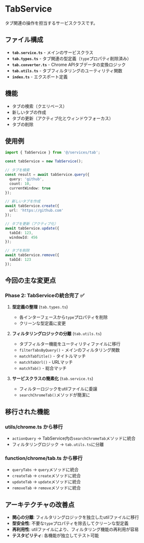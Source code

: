 # TabService

タブ関連の操作を担当するサービスクラスです。

## ファイル構成

- **`tab.service.ts`** - メインのサービスクラス
- **`tab.types.ts`** - タブ関連の型定義（`type`プロパティ削除済み）
- **`tab.converter.ts`** - Chrome APIタブデータの変換ロジック
- **`tab.utils.ts`** - タブフィルタリングのユーティリティ関数
- **`index.ts`** - エクスポート定義

## 機能

- タブの検索（クエリベース）
- 新しいタブの作成
- タブの更新（アクティブ化とウィンドウフォーカス）
- タブの削除

## 使用例

```typescript
import { TabService } from '@/services/tab';

const tabService = new TabService();

// タブを検索
const result = await tabService.query({
  query: 'github',
  count: 10,
  currentWindow: true
});

// 新しいタブを作成
await tabService.create({
  url: 'https://github.com'
});

// タブを更新（アクティブ化）
await tabService.update({
  tabId: 123,
  windowId: 456
});

// タブを削除
await tabService.remove({
  tabId: 123
});
```

## 今回の主な変更点

### Phase 2: TabServiceの統合完了 ✅

1. **型定義の整理** (`tab.types.ts`)
   - 各インターフェースから`type`プロパティを削除
   - クリーンな型定義に変更

2. **フィルタリングロジックの分離** (`tab.utils.ts`)
   - タブフィルター機能をユーティリティファイルに移行
   - `filterTabsByQuery()` - メインのフィルタリング関数
   - `matchTabTitle()` - タイトルマッチ
   - `matchTabUrl()` - URLマッチ
   - `matchTab()` - 総合マッチ

3. **サービスクラスの簡素化** (`tab.service.ts`)
   - フィルターロジックをutilファイルに委譲
   - `searchChromeTab()`メソッドが簡潔に

## 移行された機能

### utils/chrome.ts から移行
- `actionQuery` → TabService内の`searchChromeTab`メソッドに統合
- フィルタリングロジック → `tab.utils.ts`に分離

### function/chrome/tab.ts から移行
- `queryTabs` → `query`メソッドに統合
- `createTab` → `create`メソッドに統合
- `updateTab` → `update`メソッドに統合
- `removeTab` → `remove`メソッドに統合

## アーキテクチャの改善点

- **関心の分離**: フィルタリングロジックを独立したutilファイルに移行
- **型安全性**: 不要な`type`プロパティを除去してクリーンな型定義
- **再利用性**: utilファイルにより、フィルタリング機能の再利用が容易
- **テスタビリティ**: 各機能が独立してテスト可能
